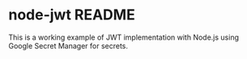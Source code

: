 # node-jwt README

This is a working example of JWT implementation with Node.js using Google Secret Manager for secrets.